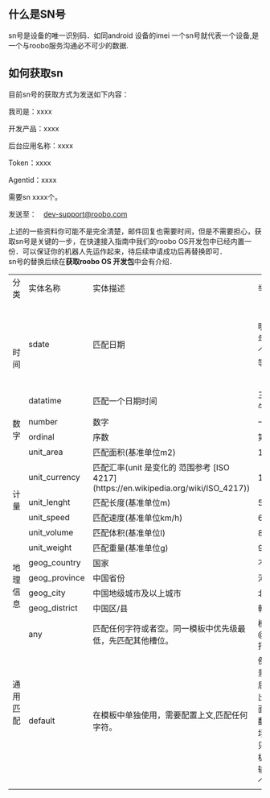 ## 什么是SN号

sn号是设备的唯一识别码．如同android 设备的imei 一个sn号就代表一个设备,是一个与roobo服务沟通必不可少的数据.

## 如何获取sn

目前sn号的获取方式为发送如下内容：

我司是：xxxx

开发产品：xxxx

后台应用名称：xxxx

Token：xxxx

Agentid：xxxx

需要sn xxxx个。

发送至：　dev-support@roobo.com

上述的一些资料你可能不是完全清楚，邮件回复也需要时间，但是不需要担心，获取sn号是关键的一步，在快速接入指南中我们的roobo OS开发包中已经内置一份．可以保证你的机器人先运作起来，待后续申请成功后再替换即可．  
sn号的替换后续在**获取roobo OS 开发包**中会有介绍．

<table >
<tr><td width="100">分类</td><td width="140px">实体名称</td><td width="140px">实体描述</td><td width="200px">举例</td><td width="200px">返回数据格式</td></tr>

<tr><td rowspan="2">时间</td><td>sdate</td><td>匹配日期</td><td>明天，大后天明年三月四号，下个月五号国庆节等</td>
<td td width="200px">
{"year":"2017","month":"05","day":"26","especial":"","kind":0,"status":0,"leap":false,"delta":0,"yeardelta":0,"monthdelta":0}
type SDate struct {
    Year string `json:"year"` // 十二生肖，所以是string
    Month string `json:"month"` // 与year保持一致
    Day string `json:"day"` // 与year保持一致
    Especial string `json:"especial"` // 三十儿,二十四节气啥的，每年不确定是哪一天的
    Kind LunisolarCalendar `json:"kind"` // 农历，公历
    Status SysFuncStatusCode `json:"status"` // 状态
    LeapMonth bool `json:"leap"` // 是否是闰月
    Delta int `json:"delta"` //天数，做推理用（三十之后的100天，只支持天数）。 因为农历每个月的日子不固定，service自己算
    YearDelta int `json:"yeardelta"` // 例：下一个猴年，yeardelta：12， 上一个猴年: yeardelta: -12
    MonthDelta int `json:"monthdelta"` //例：三个月后的初一，因为是阴历，所以这个月是几月框架没有概念。
}
</td></tr>

<tr><td>datatime</td><td>匹配一个日期时间</td><td>三个小时之后,下午两点</td>
<td>有明确日期概念时（三个小时之后，明天12点，12月23号上午7点45 等），给出日期+时间； 没有明确日期概念时（12点，下午两点），只给出时间。 只支持公历日期
</td></tr>

<tr><td rowspan="2">数字</td><td>number</td><td>数字</td><td>一万零三十</td><td>10030</td></tr>
<tr><td>ordinal</td><td>序数</td><td>第8个</td><td>8</td></tr>
<tr><td rowspan="6">计量</td><td>unit_area</td><td>匹配面积(基准单位m2)</td><td>1平方米</td><td>{"amount":1,"unit":"m2"}</td></tr>
<tr><td>unit_currency</td><td>匹配汇率(unit 是变化的 范围参考 [ISO 4217](https://en.wikipedia.org/wiki/ISO_4217))</td><td>10美元</td><td>{"amount":10,"unit":"USD"}
</td></tr>
<tr><td>unit_lenght</td><td>匹配长度(基准单位m)</td><td>5厘米</td><td>{"amount":0.05,"unit":"m"}</td></tr>
<tr><td>unit_speed</td><td>匹配速度(基准单位km/h)</td><td>6千米每小时</td><td>{"amount":6,"unit":"km/h"}</td></tr>
<tr><td>unit_volume</td><td>匹配体积(基准单位l)</td><td>890毫升</td><td>{"amount":0.89,"unit":"l"}</td></tr>
<tr><td>unit_weight</td><td>匹配重量(基准单位g)</td><td>9斤</td><td>{"amount":4500,"unit":"g"}</td></tr>

<tr><td rowspan="4">地理信息</td><td>geog_country</td><td>国家</td><td>不丹</td><td>不丹</td></tr>
<tr><td>geog_province</td><td>中国省份</td><td>河南省</td><td>河南省</td></tr>
<tr><td>geog_city</td><td>中国地级城市及以上城市</td><td>北京市</td><td>北京市</td></tr>
<tr><td>geog_district</td><td>中国区/县</td><td>朝阳区</td><td>朝阳区</td></tr>

<tr><td rowspan="2">通用匹配</td><td>any</td><td>匹配任何字符或者空。同一模板中优先级最低，先匹配其他槽位。</td><td>模板：
打电话给@sys.any:name
打电话给李XXX</td><td></td></tr>
<tr><td>default</td><td>在模板中单独使用，需要配置上文,匹配任何字符。</td><td>例如：英译汉场景。进入场景后，只要没有退出场景，所有后面的输入都需要翻译。就需要在场景中配置一个只有default的模板来匹配所有的输入，来实现这个功能。</td><td></td></tr>
</table>


